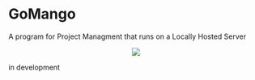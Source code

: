 # GoMango
A program for Project Managment that runs on a Locally Hosted Server

<p align="center" style="text-align: center">  
  <img src="https://user-images.githubusercontent.com/110062350/231760953-8558058f-167c-49d7-93b5-3ad9663c1a64.png">
</p>

in development
